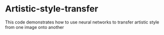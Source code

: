 # Artistic-style-transfer
This code demonstrates how to use neural networks to transfer artistic style from one image onto another
